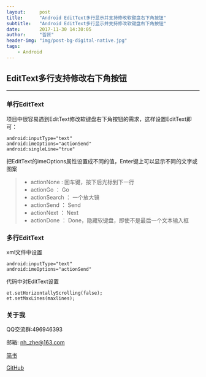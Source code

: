 ```yaml
---
layout:     post
title:      "Android EditText多行显示并支持修改软键盘右下角按钮"
subtitle:   "Android EditText多行显示并支持修改软键盘右下角按钮"
date:       2017-11-30 14:30:05
author:     "哲匠"
header-img: "img/post-bg-digital-native.jpg"
tags:
    - Android
---
```


## EditText多行支持修改右下角按钮
----
### 单行EditText
项目中很容易遇到EditText修改软键盘右下角按钮的需求，这样设置EditText即可：

```
android:inputType="text"
android:imeOptions="actionSend"        
android:singleLine="true"
```
把EditText的imeOptions属性设置成不同的值，Enter键上可以显示不同的文字或图案
> * actionNone : 回车键，按下后光标到下一行
> * actionGo ： Go
> * actionSearch ： 一个放大镜
> * actionSend ： Send
> * actionNext ： Next
> * actionDone ： Done，隐藏软键盘，即使不是最后一个文本输入框

### 多行EditText
xml文件中设置

```
android:inputType="text"
android:imeOptions="actionSend" 
```
代码中对EditText设置

```
et.setHorizontallyScrolling(false);
et.setMaxLines(maxlines);
```

### 关于我
QQ交流群:496946393 

邮箱: nh_zhe@163.com

[简书](http://www.jianshu.com/users/550d52af9d72/latest_articles)

[GitHub](https://github.com/zhe525069676)

